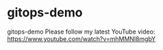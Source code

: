 # gitops-demo
gitops-demo
Please follow my latest YouTube video: https://www.youtube.com/watch?v=mhMMNl8mgbY
